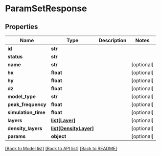 # ParamSetResponse

## Properties
Name | Type | Description | Notes
------------ | ------------- | ------------- | -------------
**id** | **str** |  | 
**status** | **str** |  | 
**name** | **str** |  | [optional] 
**hx** | **float** |  | [optional] 
**hy** | **float** |  | [optional] 
**dz** | **float** |  | [optional] 
**model_type** | **str** |  | [optional] 
**peak_frequency** | **float** |  | [optional] 
**simulation_time** | **float** |  | [optional] 
**layers** | [**list[Layer]**](Layer.md) |  | [optional] 
**density_layers** | [**list[DensityLayer]**](DensityLayer.md) |  | [optional] 
**params** | **object** |  | [optional] 

[[Back to Model list]](../README.md#documentation-for-models) [[Back to API list]](../README.md#documentation-for-api-endpoints) [[Back to README]](../README.md)

